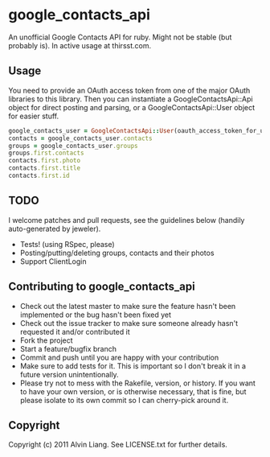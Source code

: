 # google_contacts_api

An unofficial Google Contacts API for ruby. Might not be stable (but probably is). In active usage at thirsst.com.

## Usage

You need to provide an OAuth access token from one of the major OAuth libraries to this library.
Then you can instantiate a GoogleContactsApi::Api object for direct posting and parsing, or a
GoogleContactsApi::User object for easier stuff.

```ruby
google_contacts_user = GoogleContactsApi::User(oauth_access_token_for_user)
contacts = google_contacts_user.contacts
groups = google_contacts_user.groups
groups.first.contacts
contacts.first.photo
contacts.first.title
contacts.first.id
```

## TODO

I welcome patches and pull requests, see the guidelines below (handily auto-generated
by jeweler).

* Tests! (using RSpec, please)
* Posting/putting/deleting groups, contacts and their photos
* Support ClientLogin

## Contributing to google_contacts_api
 
* Check out the latest master to make sure the feature hasn't been implemented or the bug hasn't been fixed yet
* Check out the issue tracker to make sure someone already hasn't requested it and/or contributed it
* Fork the project
* Start a feature/bugfix branch
* Commit and push until you are happy with your contribution
* Make sure to add tests for it. This is important so I don't break it in a future version unintentionally.
* Please try not to mess with the Rakefile, version, or history. If you want to have your own version, or is otherwise necessary, that is fine, but please isolate to its own commit so I can cherry-pick around it.

## Copyright

Copyright (c) 2011 Alvin Liang. See LICENSE.txt for further details.